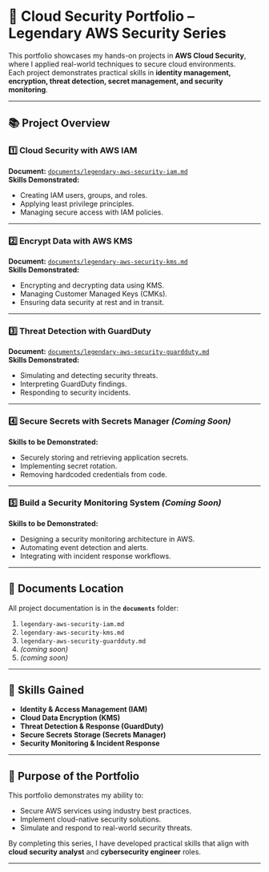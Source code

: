 # 💼 Cloud Security Portfolio – Legendary AWS Security Series

This portfolio showcases my hands-on projects in **AWS Cloud Security**, where I applied real-world techniques to secure cloud environments.  
Each project demonstrates practical skills in **identity management, encryption, threat detection, secret management, and security monitoring**.

---

## 📚 Project Overview

### 1️⃣ Cloud Security with AWS IAM  
**Document:** [`documents/legendary-aws-security-iam.md`](documents/legendary-aws-security-iam.md)  
**Skills Demonstrated:**  
- Creating IAM users, groups, and roles.  
- Applying least privilege principles.  
- Managing secure access with IAM policies.

---

### 2️⃣ Encrypt Data with AWS KMS  
**Document:** [`documents/legendary-aws-security-kms.md`](documents/legendary-aws-security-kms.md)  
**Skills Demonstrated:**  
- Encrypting and decrypting data using KMS.  
- Managing Customer Managed Keys (CMKs).  
- Ensuring data security at rest and in transit.

---

### 3️⃣ Threat Detection with GuardDuty  
**Document:** [`documents/legendary-aws-security-guardduty.md`](documents/legendary-aws-security-guardduty.md)  
**Skills Demonstrated:**  
- Simulating and detecting security threats.  
- Interpreting GuardDuty findings.  
- Responding to security incidents.

---

### 4️⃣ Secure Secrets with Secrets Manager *(Coming Soon)*  
**Skills to be Demonstrated:**  
- Securely storing and retrieving application secrets.  
- Implementing secret rotation.  
- Removing hardcoded credentials from code.

---

### 5️⃣ Build a Security Monitoring System *(Coming Soon)*  
**Skills to be Demonstrated:**  
- Designing a security monitoring architecture in AWS.  
- Automating event detection and alerts.  
- Integrating with incident response workflows.

---

## 📂 Documents Location  

All project documentation is in the **`documents`** folder:  

1. `legendary-aws-security-iam.md`  
2. `legendary-aws-security-kms.md`  
3. `legendary-aws-security-guardduty.md`  
4. *(coming soon)*  
5. *(coming soon)*  

---

## 🎯 Skills Gained  

- **Identity & Access Management (IAM)**  
- **Cloud Data Encryption (KMS)**  
- **Threat Detection & Response (GuardDuty)**  
- **Secure Secrets Storage (Secrets Manager)**  
- **Security Monitoring & Incident Response**  

---

## 🚀 Purpose of the Portfolio  

This portfolio demonstrates my ability to:  
- Secure AWS services using industry best practices.  
- Implement cloud-native security solutions.  
- Simulate and respond to real-world security threats.  

By completing this series, I have developed practical skills that align with **cloud security analyst** and **cybersecurity engineer** roles.

---

